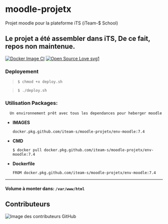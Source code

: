 # moodle-projetx
Projet moodle pour la plateforme iTS (iTeam-$ School)

## Le projet a été assembler dans iTS, De ce fait, repos non maintenue.

[![Docker Image CI](https://github.com/iTeam-S/moodle-projetx/actions/workflows/docker-image.yml/badge.svg)](https://github.com/iTeam-S/moodle-projetx/actions/workflows/docker-image.yml)
[![Open Source Love svg1](https://badges.frapsoft.com/os/v1/open-source.svg?v=103)](#README)

### Deployement

> `$ chmod +x deploy.sh`


> `$ ./deploy.sh`


### Utilisation Packages: 
      Un environnement prêt avec tous les dependances pour heberger moodle
      
- **IMAGES**

  `docker.pkg.github.com/iteam-s/moodle-projetx/env-moodle:7.4`


- **CMD**

   `$ docker pull docker.pkg.github.com/iteam-s/moodle-projetx/env-moodle:7.4`


- **Dockerfile**

   `FROM docker.pkg.github.com/iteam-s/moodle-projetx/env-moodle:7.4`

---------------------------------------------
 #### Volume à monter dans:  `/var/www/html`
 
 
 ## Contributeurs
![Image des contributeurs GitHub](https://contrib.rocks/image?repo=iTeam-S/moodle-projetx)
